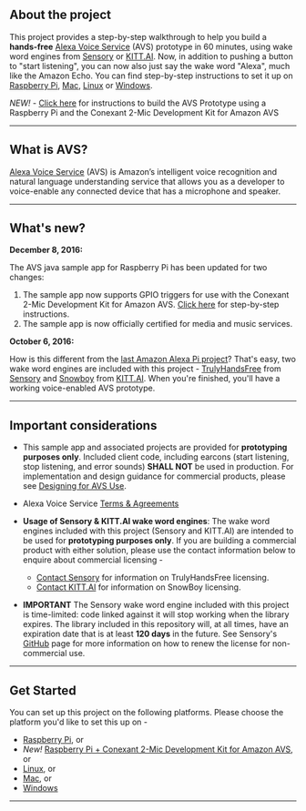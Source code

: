 ## About the project

This project provides a step-by-step walkthrough to help you build a **hands-free** [Alexa Voice Service](https://developer.amazon.com/avs) (AVS) prototype in 60 minutes, using wake word engines from [Sensory](https://github.com/Sensory/alexa-rpi) or [KITT.AI](https://github.com/Kitt-AI/snowboy). Now, in addition to pushing a button to "start listening", you can now also just say the wake word "Alexa", much like the Amazon Echo. You can find step-by-step instructions to set it up on [Raspberry Pi](Raspberry-Pi), [Mac](Mac), [Linux](Linux) or [Windows](Windows).

*NEW!* - [Click here](Conexant2Mic-Raspberry-Pi) for instructions to build the AVS Prototype using a Raspberry Pi and the Conexant 2-Mic Development Kit for Amazon AVS

---
## What is AVS?

[Alexa Voice Service](https://developer.amazon.com/avs) (AVS)  is Amazon’s intelligent voice recognition and natural language understanding service that allows you as a developer to voice-enable any connected device that has a microphone and speaker.

---

## What's new?

**December 8, 2016:**

The AVS java sample app for Raspberry Pi has been updated for two changes:  

1.	The sample app now supports GPIO triggers for use with the Conexant 2-Mic Development Kit for Amazon AVS. [Click here](Conexant2Mic-Raspberry-Pi) for step-by-step instructions.  
2.	The sample app is now officially certified for media and music services.  

**October 6, 2016:**

How is this different from the [last Amazon Alexa Pi project](https://github.com/alexa/alexa-avs-raspberry-pi/tree/79b7df7aaa4c5304446f59c0bd3ee2589b245115)? That's easy, two wake word engines are included with this project - [TrulyHandsFree](https://github.com/Sensory/alexa-rpi) from [Sensory](http://www.sensory.com/) and [Snowboy](https://github.com/Kitt-AI/snowboy) from  [KITT.AI](http://kitt.ai). When you're finished, you'll have a working voice-enabled AVS prototype.

---

## Important considerations

* This sample app and associated projects are provided for **prototyping purposes only**. Included client code, including earcons (start listening, stop listening, and error sounds) **SHALL NOT** be used in production. For implementation and design guidance for commercial products, please see [Designing for AVS
Use](https://developer.amazon.com/public/solutions/alexa/alexa-voice-service/content/designing-for-the-alexa-voice-service).

* Alexa Voice Service [Terms & Agreements](https://developer.amazon.com/public/solutions/alexa/alexa-voice-service/support/terms-and-agreements)

* **Usage of Sensory & KITT.AI wake word engines**: The wake word engines included with this project (Sensory and KITT.AI) are intended to be used for **prototyping purposes only**. If you are building a commercial product with either solution, please use the contact information below to enquire about commercial licensing -
  * [Contact Sensory](http://www.sensory.com/support/contact/us-sales/) for information on TrulyHandsFree  licensing.
  * [Contact KITT.AI](mailto:snowboy@kitt.ai) for information on SnowBoy licensing.

* **IMPORTANT** The Sensory wake word engine included with this project is time-limited: code linked against it will stop working when the library expires. The library included in this repository will, at all times, have an expiration date that is at least **120 days** in the future. See Sensory's [GitHub](https://github.com/Sensory/alexa-rpi#license) page for more information on how to renew the license for non-commercial use.

---

## Get Started

You can set up this project on the following platforms. Please choose the platform you'd like to set this up on -

* [Raspberry Pi](Raspberry-Pi), or
* *New!* [Raspberry Pi + Conexant 2-Mic Development Kit for Amazon AVS](Conexant2Mic-Raspberry-Pi), or
* [Linux](Linux), or
* [Mac](Mac), or
* [Windows](Windows)

---
